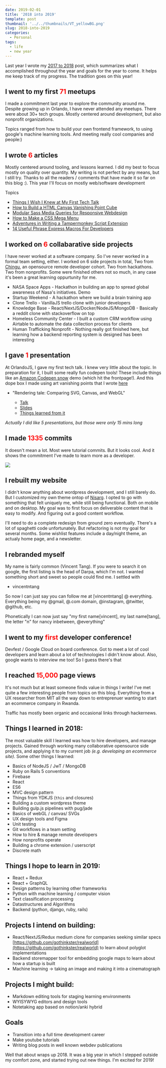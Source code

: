 ```yaml
---
date: 2019-02-01
title: '2018 into 2019'
template: post
thumbnail: '../../thumbnails/VT_yellowBG.png'
slug: 2018-into-2019
categories:
  - Personal
tags:
  - life
  - new year
---
```


Last year I wrote my [2017 to 2018](https://vincentntang.com/my-2017-yearly-reflections-2018-resolutions/) post, which summarizes what I accomplished throughout the year and goals for the year to come. It helps me keep track of my progress. The tradition goes on this year!

<!--more-->

## I went to my first <span style="color: #ff0000;">71</span> meetups

I made a commitment last year to explore the community around me. Despite growing up in Orlando, I have never attended any meetups. There were about 30+ tech groups. Mostly centered around development, but also nonprofit organizations.

<span style="font-family: -apple-system, BlinkMacSystemFont, 'Segoe UI', Roboto, Oxygen-Sans, Ubuntu, Cantarell, 'Helvetica Neue', sans-serif;">Topics ranged from how to build your own frontend framework, to using google's machine learning tools. And meeting really cool companies and people:)</span>

## <span style="font-family: -apple-system, BlinkMacSystemFont, 'Segoe UI', Roboto, Oxygen-Sans, Ubuntu, Cantarell, 'Helvetica Neue', sans-serif;">I wrote <span style="color: #ff0000;">6</span> articles</span>

<span style="font-family: -apple-system, BlinkMacSystemFont, 'Segoe UI', Roboto, Oxygen-Sans, Ubuntu, Cantarell, 'Helvetica Neue', sans-serif;">Mostly centered around tooling, and lessons learned. I did my best to focus mostly on quality over quantity. My writing is not perfect by any means, but I still try. Thanks to all the readers / comments that have made it so far on this blog :). This year I'll focus on mostly web/software development</span>

Topics

*   [Things I Wish I Knew at My First Tech Talk](/things-wish-knew-first-tech-talk/ "Things I Wish I Knew at My First Tech Talk")
*   [How to Build a HTML Canvas Vanishing Point Cube](/build-html-canvas-vanishing-point-cube/ "How to Build a HTML Canvas Vanishing Point Cube")
*   [Modular Sass Media Queries for Responsive Webdesign](/modular-media-queries-with-sass-mixins-for-responsive-webdesign/ "Modular Sass Media Queries for Responsive Webdesign")
*   [How to Make a CSS Mega Menu](/make-css-mega-menu/ "How to Make a CSS Mega Menu")
*   [Adventures in Writing a Tampermonkey Script Extension](/adventures-in-writing-a-tampermonkey-script-extension/ "Adventures in Writing a Tampermonkey Script Extension")
*   [14 Useful Phrase Express Macros For Developers](/14-useful-phrase-express-macros-for-developers/ "14 Useful Phrase Express Macros For Developers")

## I worked on <span style="color: #ff0000;">6</span> collabarative side projects

I have never worked at a software company. So I've never worked in a formal team setting, either. I worked on 6 side projects in total, Two from [Chingu](https://chingu.io/), an opensource remote developer cohort. Two from hackathons. Two from nonprofits. Some were finished others not so much, in any case it's been a great learning oppurtunity for me.

*   NASA Space Apps - Hackathon in building an app to spread global awareness of Nasa's initiatives. Demo
*   Startup Weekend - A hackathon where we build a brain training app
*   Clone Trello - VanillaJS trello clone with junior developers
*   Knowledge Base - React/NextJS/Docker/NodeJS/MongoDB - Basically a reddit clone with stackoverflow on top
*   Homeless Community Center - I built a custom CRM workflow using Airtable to automate the data collection process for clients
*   Human Trafficking Nonprofit - Nothing really got finished here, but learning how a backend reporting system is designed has been interesting

## I gave <span style="color: #ff0000;">1</span> presentation

At OrlandoJS, I gave my first tech talk. I knew very little about the topic. In preparation for it, I built some really fun codepen tools! These include things like an [Amazon Codepen snow](https://codepen.io/vincentntang/pen/YdVxxY) demo (which hit the frontpage!). And this dope box I made using art vanishing points that I wrote [here](https://vincentntang.com/build-html-canvas-vanishing-point-cube/)

*   "Rendering tale: Comparing SVG, Canvas, and WebGL"

    *   [Talk](http://vincentntang.com/talks)
    *   [Slides](http://slides.com/vincentntang)
    *   [Things learned from it](https://vincentntang.com/things-wish-knew-first-tech-talk/)

_Actually I did like 5 presentations, but those were only 15 mins long_

## I made <span style="color: #ff0000;">1335</span> commits

It doesn't mean a lot. Most were tutorial commits. But it looks cool. And it shows the commitment I've made to learn more as a developer.

![](UEYYwZh.png)

## I rebuilt my website

I didn't know anything about wordpress development, and I still barely do. But I customized my own theme ontop of [Nisarg](https://wordpress.org/themes/nisarg/). I opted to go with something that felt uniquely me, while still being functional. Both on mobile and on desktop. My goal was to first focus on deliverable content that is easy to modify. And figuring out a good content workflow.

I'll need to do a complete redesign from ground zero eventually. There's a lot of spaghetti code unfortunately. But refactoring is not my goal for several months. Some wishlist features include a day/night theme, an actualy home page, and a newsletter.

## I rebranded myself

My name is fairly common (Vincent Tang). If you were to search it on google, the first listing is the head of Darpa, which I'm not. I wanted something short and sweet so people could find me. I settled with

*   vincentntang

So now I can just say you can follow me at [vincentntang] @ everything. Everything being my @gmail, @.com domain, @instagram, @twitter, @github, etc.

Phonetically I can now just say "my first name[vincent], my last name[tang], the letter "n" for nancy inbetween, @everything"

## I went to my <span style="color: #ff0000;">first</span> developer conference!

Devfest / Google Cloud on board conference. Got to meet a lot of cool developers and learn about a lot of technologies I didn't know about. Also, google wants to interview me too! So I guess there's that

## I reached <span style="color: #ff0000;">15,000</span> page views

It's not much but at least someone finds value in things I write! I've met quite a few interesting people from topics on this blog. Everything from a UX researcher from MIT all the way down to entreprenuer wanting to start an ecommerce company in Rwanda.

Traffic has mostly been organic and occasional links through hackernews.

<!-- ## Fitness Milestones Made:

I didn't meet most of my fitness goals this year, despite working on it everyday + macros/creatine bulking. I'm currently have been sick for a few weeks so progress has slowed. Plus I'm naturally weak _(for reference this is what I looked like [growing up](https://i.imgur.com/qjOrm7N.png))_. I swapped from a r/recommendedroutine to a 5 day workout-split

*   25+ lb weighted dips_ (originally just regular dips)_
*   60+ lb weighted pushups _(originally ring pushups)_
*   70 lb shoulder total _(originally closer to 30 lb)_
*   My first unassisted, wide grip pullup _(before it was unassisted chinups)_
*   90 lb lunges total _(originally just 30lb)_
*   Parallel ground rows unassisted _(originally 60 degrees)_ -->

## Things I learned in 2018:

The most valuable skill I learned was how to hire developers, and manage projects. Gained through working many collaborative opensource side projects, and applying it to my current job _(e.g. developing an ecommerce site)_. Some other things I learned:

*   Basics of NodeJS / JwT / MongoDB
*   Ruby on Rails 5 conventions
*   Firebase
*   React
*   ES6
*   MVC design pattern
*   Things from YDKJS (`this` and closures)
*   Building a custom wordpress theme
*   Building gulp.js pipelines with pug/jade
*   Basics of webGL / canvas/ SVGs
*   UX design tools and Figma
*   Unit testing
*   Git workflows in a team setting
*   How to hire & manage remote developers
*   How nonprofits operate
*   Building a chrome extension / userscript
*   Discrete math

## Things I hope to learn in 2019:

*   React + Redux
*   React + GraphQL
*   Design patterns by learning other frameworks
*   Python with machine learning / computer vision
*   Text classification processing
*   Datastructures and Algorithms
*   Backend (python, django, ruby, rails)

## Projects I intend on building:

*   React/NextJS/Redux medium clone for companies seeking similar specs [https://github.com/gothinkster/realworld](https://github.com/gothinkster/realworld) to learn about polyglot implementations
*   Backend storemapper tool for embedding google maps to learn about how a startup is built
*   Machine learning -> taking an image and making it into a cinematograph

## Projects I might build:

*   Markdown editing tools for staging learning environments
*   WYISYWYG editors and design tools
*   Notetaking app based on notion/anki hybrid

## Goals

*   Transition into a full time development career
*   Make youtube tutorials
*   Writing blog posts in well known webdev publications

Well that about wraps up 2018. It was a big year in which I stepped outside my comfort zone, and started trying out new things. I'm excited for 2019!